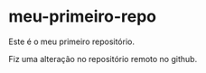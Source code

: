 # meu-primeiro-repo
Este é o meu primeiro repositório.


Fiz uma alteração no repositório remoto no github.
